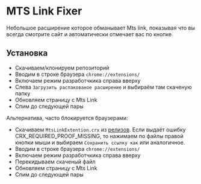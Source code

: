 # MTS Link Fixer

Небольшое расширение которое обманывает Mts link, показывая что вы всегда смотрите сайт и автоматически отмечает вас по кнопке

## Установка

* Скачиваем/клонируем репозиторий
* Вводим в строке браузера `chrome://extensions/`
* Включаем режим разработчкика справа вверху
* Слева `Загрузить распакованое расширение` и выбираём там скаченую папку
* Обновляем страницу с Mts Link
* Спим до следующей пары

Альтернатива, часто блокируется браузерами:
* Скачиваем `MtsLinkExtention.crx` из [релизов](https://github.com/DedMaxTech/MtsLinkExtention/releases).
 Если выдаёт ошибку CRX_REQUIRED_PROOF_MISSING, то нажимаем по файлы правой кнопки мыши и выбираем `Сохранить ссылку как` или аналогичное.
* Вводим в строке браузера `chrome://extensions/`
* Включаем режим разработчкика справа вверху
* Перекидываем скаченый файл
* Обновляем страницу с Mts Link
* Спим до следующей пары